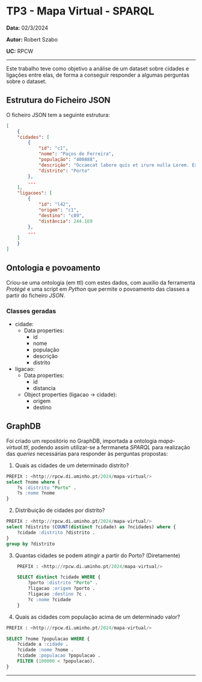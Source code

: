 # TP3 - Mapa Virtual - SPARQL
__Data:__ 02/3/2024

__Autor:__ Robert Szabo

__UC:__ RPCW

---

Este trabalho teve como objetivo a análise de um dataset sobre cidades e ligações entre elas, de forma a conseguir responder a algumas perguntas sobre o dataset. 

## Estrutura do Ficheiro JSON
O ficheiro JSON tem a seguinte estrutura:

```json
[
    {
    "cidades": [
        {
            "id": "c1",
            "nome": "Paços de Ferreira",
            "população": "400888",
            "descrição": "Occaecat labore quis et irure nulla Lorem. Exercitation excepteur tempor est ex incididunt sunt id veniam culpa reprehenderit. Qui culpa consectetur quis officia ipsum deserunt cupidatat fugiat. Aute aliquip non sit laborum cillum.",
            "distrito": "Porto"
        },
        ...
    ],
    "ligacoes": [
        {
            "id": "l42",
            "origem": "c1",
            "destino": "c89",
            "distância": 244.169
        },
        ...
    ]
    }
]
``` 

## Ontologia e povoamento 

Criou-se uma ontologia (em ttl) com estes dados, com auxilio da ferramenta _Protégé_ e uma script em _Python_ que permite o povoamento das classes a partir do ficheiro _JSON_. 

### Classes geradas
- cidade: 
    - Data properties:
        - id
        - nome
        - população
        - descrição
        - distrito
- ligacao: 
    - Data properties:
        - id
        - distancia
    - Object properties (ligacao &rarr; cidade):
        - origem
        - destino


## GraphDB
Foi criado um repositório no GraphDB, importada a ontologia _mapa-virtual.ttl_, podendo assim utilizar-se a ferrmaneta _SPARQL_ para realização das _queries_ necessárias para responder às perguntas propostas:


1. Quais as cidades de um determinado distrito?

```sql
PREFIX : <http://rpcw.di.uminho.pt/2024/mapa-virtual/>
select ?nome where { 
	?s :distrito "Porto" .
    ?s :nome ?nome
}
```


2. Distribuição de cidades por distrito?


```sql
PREFIX : <http://rpcw.di.uminho.pt/2024/mapa-virtual/>
select ?distrito (COUNT(distinct ?cidade) as ?ncidades) where { 
    ?cidade :distrito ?distrito .
}
group by ?distrito
```

3. Quantas cidades se podem atingir a partir do Porto? (Diretamente)
```sql
    PREFIX : <http://rpcw.di.uminho.pt/2024/mapa-virtual/>

    SELECT distinct ?cidade WHERE {
        ?porto :distrito "Porto" .
        ?ligacao :origem ?porto .
        ?ligacao :destino ?c .
        ?c :nome ?cidade
    }
```


4. Quais as cidades com população acima de um determinado valor?


```sql
PREFIX : <http://rpcw.di.uminho.pt/2024/mapa-virtual/>

SELECT ?nome ?populacao WHERE {
    ?cidade a :cidade .
    ?cidade :nome ?nome .
    ?cidade :populacao ?populacao .
    FILTER (100000 < ?populacao).
}
```

---

